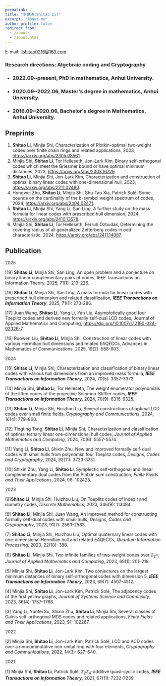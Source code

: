 ```yaml
---
permalink: /
title: "李世涛(Shitao Li)"
excerpt: "About me"
author_profile: false
redirect_from: 
  - /about/
  - /about.html
---
```



E-mail: lishitao0216@163.com

### Research directions: Algebraic coding and Cryptography

- ### 2022.09~present, PhD in mathematics, Anhui University.
- ### 2020.09~2022.06, Master's degree in mathematics, Anhui University.
- ### 2016.09~2020.06, Bachelor's degree in Mathematics, Anhui University.

## Preprints  

1. **Shitao Li**, Minjia Shi, Characterization of Plotkin-optimal two-weight codes over finite chain rings and related applications, 2023, https://arxiv.org/abs/2305.08561.  
2. Minjia Shi, **Shitao Li**, Tor Helleseth, Jon-Lark Kim, Binary self-orthogonal codes which meet the Griesmer bound or have optimal minimum distances, 2023, https://arxiv.org/abs/2303.16729.  
3. **Shitao Li**, Minjia Shi, Jon-Lark Kim, Characterization and construction of optimal binary linear codes with one-dimensional hull, 2023, https://arxiv.org/abs/2211.02480.  
4. Hongwei Zhu, **Shitao Li**, Minjia Shi, Shu-Tao Xia, Patrick Solé, Some bounds on the cardinality of the b-symbol weight spectrum of codes, 2024, https://arxiv.org/abs/2404.02471.  
5. **Shitao Li**, Minjia Shi, Yang Li, San Ling, A further study on the mass formula for linear codes with prescribed hull dimension, 2024, https://arxiv.org/abs/2410.13578.  
6. Minjia Shi, **Shitao Li**, Tor Helleseth, Ferruh Özbudak, Determining the covering radius of all generalized Zetterberg codes in odd characteristic, 2024, https://arxiv.org/abs/2411.14087.  
  
## Publication  

2025  

[19] **Shitao Li**, Minjia Shi, San Ling, An open problem and a conjecture on binary linear complementary pairs of codes, IEEE Transactions on Information Theory, 2025, 71(1): 219-226.  

[18] **Shitao Li**, Minjia Shi, San Ling, A mass formula for linear codes with prescribed hull dimension and related classification, ***IEEE Transactions on Information Theory***, 2025, 71(1): 273-286.  

[17] Juan Wang, **Shitao Li**, Yang Li, Yan Liu, Asymptotically good four Toeplitz codes and derived new formally self-dual LCD codes, Journal of Applied Mathematics and Computing, https://doi.org/10.1007/s12190-024-02326-7.  

[16] Ruowen Liu, **Shitao Li**, Minjia Shi, Construction of linear codes with various Hermitian hull dimensions and related EAQECCs, Advances in Mathematics of Communications, 2025, 19(2): 588-603.  

2024  

[15] **Shitao Li**, Minjia Shi, Characterization and classification of binary linear codes with various hull dimensions from an improved mass formula, ***IEEE Transactions on Information Theory***, 2024, 70(5): 3357-3372.  

[14] Minjia Shi, **Shitao Li**, Tor Helleseth, The weight enumerator polynomials of the lifted codes of the projective Solomon-Stiffler codes, ***IEEE Transactions on Information Theory***, 2024, 70(9): 6316-6325. 

[13] **Shitao Li**, Minjia Shi, Huizhou Liu, Several constructions of optimal LCD codes over small finite fields, *Cryptography and Communications*, 2024, 16(4): 779–800.  

[12] Tingting Tong, **Shitao Li**, Minjia Shi, Characterization and classification of optimal ternary linear one-dimensional hull codes, *Journal of Applied Mathematics and Computing*, 2024, 70(6): 5557-5574.  

[11] Yang Li, **Shitao Li**, Shixin Zhu, New and improved formally self-dual codes with small hulls from polynomial four Toeplitz codes, *Designs, Codes and Cryptography*, 2024, 92(11): 3723-3751.  

[10] Shixin Zhu, Yang Li, **Shitao Li**, Symplectic self-orthogonal and linear complementary dual codes from the Plotkin sum construction, *Finite Fields and Their Applications*, 2024, 96: 102425.  

2023  

[9]**Shitao Li**, Minjia Shi, Huizhou Liu, On Toeplitz codes of index $t$ and isometry codes, *Discrete Mathematics*, 2023, 346(9): 113484.  

[8] **Shitao Li**, Minjia Shi, Juan Wang, An improved method for constructing formally self-dual codes with small hulls, *Designs, Codes and Cryptography*, 2023, 91(7): 2563-2583.  

[7] **Shitao Li**, Minjia Shi, Huizhou Liu, Optimal quaternary linear codes with one-dimensional Hermitian hull and related EAQECCs, *Quantum Information Processing*, 2023, 22(10): 388.  

[6] **Shitao Li**, Minjia Shi, Two infinite families of two-weight codes over $\mathbb{Z}_{2^m}$, *Journal of Applied Mathematics and Computing*, 2023, 69(1): 201–218.  

[5] Minjia Shi, **Shitao Li**, Jon-Lark Kim, Two conjectures on the largest minimum distances of binary self-orthogonal codes with dimension 5, ***IEEE Transactions on Information Theory***, 2023, 69(7): 4507-4512.  

[4] Minjia Shi, **Shitao Li**, Jon-Lark Kim, Patrick Solé, The adjacency codes of the first yellow graphs, *Journal of Systems Science and Complexity*, 2023, 36(4): 1757–1768.  

[3] Yang Li, Yunfei Su, Shixin Zhu, **Shitao Li**, Minjia Shi, Several classes of Galois self-orthogonal MDS codes and related applications, *Finite Fields and Their Applications*, 2023, 91: 102267.  

2022  

[2] Minjia Shi, **Shitao Li**, Jon-Lark Kim, Patrick Solé, LCD and ACD codes over a noncommutative non-unital ring with four elements, *Cryptography and Communications*, 2022, 14(3): 627–640.  

2021  

[1] Minjia Shi, **Shitao Li**, Patrick Solé, $\mathbb{Z}_2\mathbb{Z}_4$-additive quasi-cyclic codes, ***IEEE Transactions on Information Theory***, 2021, 67(11): 7232-7239.
